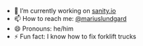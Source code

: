 - 🔭 I’m currently working on [sanity.io](https://www.sanity.io/)
- 📫 How to reach me: [@mariuslundgard](https://twitter.com/mariuslundgard)
- 😄 Pronouns: he/him
- ⚡ Fun fact: I know how to fix forklift trucks
